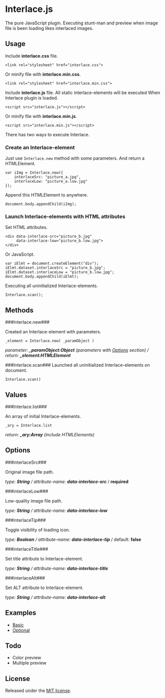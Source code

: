 # Interlace.js
The pure JavaScript plugin. Executing stunt-man and preview when image file is been loading likes interlaced images.


## Usage

Include **interlace.css** file.

```
<link rel="stylesheet" href="interlace.css">
```

Or minify file with **interlace.min.css**.

```
<link rel="stylesheet" href="interlace.min.css">
```

Include **interlace.js** file. All static interlace-elements will be executed When Interlace plugin is loaded.

```
<script src="interlace.js"></script>
```

Or minify file with **interlace.min.js**.

```
<script src="interlace.min.js"></script>
```

There has two ways to execute Interlace.

### Create an Interlace-element

Just use ```Interlace.new``` method with some parameters. And return a HTMLElement.

```
var iImg = Interlace.new({
	interlaceSrc: "picture_a.jpg",
	interlaceLow: "picture_a.low.jpg"
});
```

Append this HTMLElement to anywhere.

```
document.body.appendChild(iImg);
```

### Launch Interlace-elements with HTML attributes

Set HTML attributes.

```
<div data-interlace-src="picture_b.jpg"
	 data-interlace-low="picture_b.low.jpg">
</div>
```

Or JavaScript.

```
var iElmt = document.createElement("div");
iElmt.dataset.interlaceSrc = "picture_b.jpg";
iElmt.dataset.interlaceLow = "picture_b.low.jpg";
document.body.appendChild(iElmt);
```

Executing all uninitialized Interlace-elements.

```
Interlace.scan();
```

## Methods


###Interlace.new###

Created an Interlace-element with parameters.

```
_element = Interlace.new( _paramObject )
```
_parameter: **\_paramObject:Object** (parameters with [Options](#options) section) / return: **\_element:HTMLElement**_


###Interlace.scan###
Launched all uninitialized Interlace-elements on document.

```
Interlace.scan()
```

## Values
###Interlace.list###

An array of initial Interlace-elements.

```
_ary = Interlace.list
```
_return: **\_ary:Array** (include HTMLElements)_ 


## Options

###interlaceSrc###
 
Original image file path.

_type: **String** / attribute-name: **data-interlace-src**_ / **required**

###interlaceLow###

Low-quality image file path.

_type: **String** / attribute-name: **data-interlace-low**_

###interlaceTip###

Toggle visibility of loading icon.

_type: **Boolean** / attribute-name: **data-interlace-tip**_ / default: **false**

###interlaceTitle###

Set title attribute to Interlace-element.

_type: **String** / attribute-name: **data-interlace-title**_

###interlaceAlt###

Set ALT attribute to Interlace-element.

_type: **String** / attribute-name: **data-interlace-alt**_

## Examples

* <a href="http://wildtyto.github.io/Interlace.js/examples/basic.html" target="_blank">Basic</a>
* <a href="http://wildtyto.github.io/Interlace.js/examples/optional.html" target="_blank">Optional</a>

## Todo

* Color preview
* Multiple preview

## License
Released under the <a href="http://www.opensource.org/licenses/MIT">MIT license</a>.